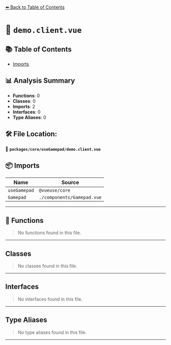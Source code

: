 [⬅️ Back to Table of Contents](../../../index.md)

# 📄 `demo.client.vue`

## 📚 Table of Contents

- [Imports](#imports)

## 📊 Analysis Summary

- **Functions**: 0
- **Classes**: 0
- **Imports**: 2
- **Interfaces**: 0
- **Type Aliases**: 0

## 🛠️ File Location:
📂 **`packages/core/useGamepad/demo.client.vue`**

## 📦 Imports

| Name | Source |
|------|--------|
| `useGamepad` | `@vueuse/core` |
| `Gamepad` | `./components/Gamepad.vue` |


---

## 🔧 Functions

> No functions found in this file.


---

## Classes

> No classes found in this file.


---

## Interfaces

> No interfaces found in this file.


---

## Type Aliases

> No type aliases found in this file.


---